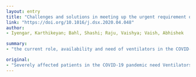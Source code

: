 ```yaml
---
layout: entry
title: "Challenges and solutions in meeting up the urgent requirement of ventilators for COVID-19 patients"
link: "https://doi.org/10.1016/j.dsx.2020.04.048"
author:
- Iyengar, Karthikeyan; Bahl, Shashi; Raju, Vaishya; Vaish, Abhishek

summary:
- "the current role, availability and need of ventilators in the COVID-19 pandemic and the role of applied innovative technologies is assessed. Methods We have done a comprehensive review using suitable keywords on the search engines of PubMed, SCOPUS, Google Scholar and Research Gate in April 2020. There is significant deficiency in the production and supply chain of the ventilator. Many of the seriously ill patients who require hospitalization may need ventilator support."

original:
- "Severely affected patients in the COVID-19 pandemic need Ventilators, we chart the challenges faced by the health care systems in procuring these machines and the role of 3-D printing technology in building ventilators. Aims We tried to find the current role, availability and need of ventilators in the COVID-19 pandemic and the role of applied innovative technologies is assessed. Methods We have done a comprehensive review of the literature using suitable keywords on the search engines of PubMed, SCOPUS, Google Scholar and Research Gate in the second week of April 2020. Results We found in our review that there is an acute shortage of the ventilators and the manpower to operate these sophisticated machines. There is significant deficiency in the production and supply chain of the ventilators. Many of the seriously ill patients who require hospitalization may need ventilator support. Non-invasive ventilation is not recommended in these patients. Conclusion As the respiratory illness due to COVID-19 pandemic spreads worldwide, health care systems are facing the tough challenges of acquiring ventilators to support patients. All steps involved in the supply chain management of ventilators are being escalated to produce more ventilators for the coronavirus frontline. Innovative applications of Additive medicine like 3-D printer technology may play key role in delivering sufficient ventilators."
---
```


